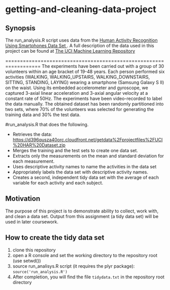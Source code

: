 # getting-and-cleaning-data-project
 
## Synopsis
 The run_analysis.R script uses data from the [Human Activity Recognition Using Smartphones Data Set ](https://d396qusza40orc.cloudfront.net/getdata%2Fprojectfiles%2FUCI%20HAR%20Dataset.zip). A full description of the data used in this project can be found at [The UCI Machine Learning Repository](http://archive.ics.uci.edu/ml/datasets/Human+Activity+Recognition+Using+Smartphones)
  
==================================================================
The experiments have been carried out with a group of 30 volunteers within an age bracket of 19-48 years. Each person performed six activities (WALKING, WALKING_UPSTAIRS, WALKING_DOWNSTAIRS, SITTING, STANDING, LAYING) wearing a smartphone (Samsung Galaxy S II) on the waist. Using its embedded accelerometer and gyroscope, we captured 3-axial linear acceleration and 3-axial angular velocity at a constant rate of 50Hz. The experiments have been video-recorded to label the data manually. The obtained dataset has been randomly partitioned into two sets, where 70% of the volunteers was selected for generating the training data and 30% the test data. 
 
  #run_analysis.R that does the following.
* Retrieves the data: https://d396qusza40orc.cloudfront.net/getdata%2Fprojectfiles%2FUCI%20HAR%20Dataset.zip
* Merges the training and the test sets to create one data set.
* Extracts only the measurements on the mean and standard deviation for each measurement. 
* Uses descriptive activity names to name the activities in the data set
* Appropriately labels the data set with descriptive activity names. 
* Creates a second, independent tidy data set with the average of each variable for each activity and each subject. 

## Motivation

The purpose of this project is to demonstrate ability to collect, work with, and clean a data set.   Output from this assignment (a tidy data set) will be used in later coursework. 

## How to create the tidy data set
1. clone this repository  
2. open a R console and set the working directory to the repository root (use setwd())
3. source run_analisys.R script (it requires the plyr package): `source('run_analysis.R')` 
4. After completion, you will find the file `tidydata.txt` in the repository root directory
